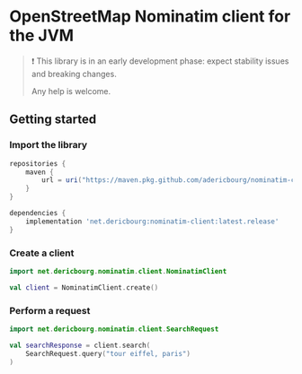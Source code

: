 # OpenStreetMap Nominatim client for the JVM

> ❗ This library is in an early development phase: expect stability
> issues and breaking changes. 
>
> Any help is welcome.

## Getting started

### Import the library

```gradle
repositories {
    maven {
        url = uri("https://maven.pkg.github.com/adericbourg/nominatim-client")
    }
}

dependencies {
    implementation 'net.dericbourg:nominatim-client:latest.release'
}
```

### Create a client

```kotlin
import net.dericbourg.nominatim.client.NominatimClient

val client = NominatimClient.create()
```

### Perform a request

```kotlin
import net.dericbourg.nominatim.client.SearchRequest

val searchResponse = client.search(
    SearchRequest.query("tour eiffel, paris")
)
```

